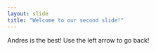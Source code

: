 ```yaml
---
layout: slide
title: "Welcome to our second slide!"
---
```

Andres is the best!
Use the left arrow to go back!
